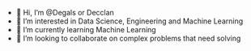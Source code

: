 - 👋 Hi, I’m @Degals or Decclan
- 👀 I’m interested in Data Science, Engineering and Machine Learning
- 🌱 I’m currently learning Machine Learning
- 💞️ I’m looking to collaborate on complex problems that need solving


<!---
Degals/Degals is a ✨ special ✨ repository because its `README.md` (this file) appears on your GitHub profile.
You can click the Preview link to take a look at your changes.
--->
